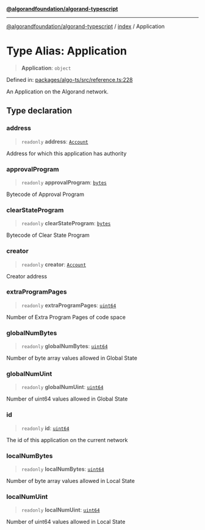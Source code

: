 [**@algorandfoundation/algorand-typescript**](../../README.md)

***

[@algorandfoundation/algorand-typescript](../../README.md) / [index](../README.md) / Application

# Type Alias: Application

> **Application**: `object`

Defined in: [packages/algo-ts/src/reference.ts:228](https://github.com/algorandfoundation/puya-ts/blob/main/packages/algo-ts/src/reference.ts#L228)

An Application on the Algorand network.

## Type declaration

### address

> `readonly` **address**: [`Account`](Account.md)

Address for which this application has authority

### approvalProgram

> `readonly` **approvalProgram**: [`bytes`](bytes.md)

Bytecode of Approval Program

### clearStateProgram

> `readonly` **clearStateProgram**: [`bytes`](bytes.md)

Bytecode of Clear State Program

### creator

> `readonly` **creator**: [`Account`](Account.md)

Creator address

### extraProgramPages

> `readonly` **extraProgramPages**: [`uint64`](uint64.md)

Number of Extra Program Pages of code space

### globalNumBytes

> `readonly` **globalNumBytes**: [`uint64`](uint64.md)

Number of byte array values allowed in Global State

### globalNumUint

> `readonly` **globalNumUint**: [`uint64`](uint64.md)

Number of uint64 values allowed in Global State

### id

> `readonly` **id**: [`uint64`](uint64.md)

The id of this application on the current network

### localNumBytes

> `readonly` **localNumBytes**: [`uint64`](uint64.md)

Number of byte array values allowed in Local State

### localNumUint

> `readonly` **localNumUint**: [`uint64`](uint64.md)

Number of uint64 values allowed in Local State
